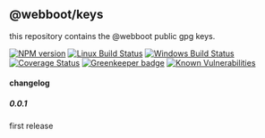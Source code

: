 ## @webboot/keys

this repository contains the @webboot public gpg keys.

[![NPM version][npm-image]][npm-url]
[![Linux Build Status][travis-image]][travis-url]
[![Windows Build Status][appveyor-image]][appveyor-url]
[![Coverage Status][coveralls-image]][coveralls-url]
[![Greenkeeper badge][greenkeeper-image]][greenkeeper-url]
[![Known Vulnerabilities][snyk-image]][snyk-url]

[npm-image]: https://img.shields.io/npm/v/@webboot/keys.svg
[npm-url]: https://www.npmjs.com/package/@webboot/keys
[travis-image]: https://img.shields.io/travis/com/webboot/keys/master
[travis-url]: https://travis-ci.com/webboot/keys
[appveyor-image]: https://img.shields.io/appveyor/ci/webboot/keys/master.svg
[appveyor-url]: https://ci.appveyor.com/project/webboot/keys/branch/master
[coveralls-image]: https://coveralls.io/repos/github/webboot/keys/badge.svg
[coveralls-url]: https://coveralls.io/github/webboot/keys
[greenkeeper-image]: https://badges.greenkeeper.io/webboot/keys.svg
[greenkeeper-url]: https://badges.greenkeeper.io/webboot/keys.svg
[snyk-image]: https://snyk.io/test/github/webboot/keys/badge.svg
[snyk-url]: https://snyk.io/test/github/webboot/keys

#### changelog

##### 0.0.1
first release
